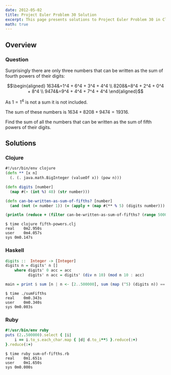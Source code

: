 ```yaml
---
date: 2012-05-02
title: Project Euler Problem 30 Solution
excerpt: This page presents solutions to Project Euler Problem 30 in Clojure, Haskell and Ruby.
math: true
---
```



## Overview


### Question

Surprisingly there are only three numbers that can be 
written as the sum of fourth powers of their digits:

$$\begin{aligned}
1634&=1^4 + 6^4 + 3^4 + 4^4 \\
8208&=8^4 + 2^4 + 0^4 + 8^4 \\
9474&=9^4 + 4^4 + 7^4 + 4^4
\end{aligned}$$

As $1=1^4$ is not a sum it is not included.

The sum of these numbers is $1634+8208+9474=19316$.

Find the sum of all the numbers that can be written as 
the sum of fifth powers of their digits.






## Solutions

### Clojure

```clojure
#!/usr/bin/env clojure
(defn ** [x n]
  (. (. java.math.BigInteger (valueOf x)) (pow n)))

(defn digits [number]
  (map #(- (int %) 48) (str number))) 

(defn can-be-written-as-sum-of-fifths? [number]
  (and (not (= number 1)) (= (apply + (map #(** % 5) (digits number))) number)))

(println (reduce + (filter can-be-written-as-sum-of-fifths? (range 500000))))
```


```
$ time clojure fifth-powers.clj
real	0m2.950s
user	0m4.057s
sys	0m0.147s
```



### Haskell

```haskell
digits ::  Integer -> [Integer]
digits n = digits' n []
    where digits' 0 acc = acc
          digits' n acc = digits' (div n 10) (mod n 10 : acc)

main = print $ sum [n | n <- [2..500000], sum (map (^5) (digits n)) == n]
```


```
$ time ./sumFifths
real	0m0.343s
user	0m0.340s
sys	0m0.003s
```



### Ruby

```ruby
#!/usr/bin/env ruby
puts (2..500000).select { |i|
	i == i.to_s.each_char.map { |d| d.to_i**5 }.reduce(:+)
}.reduce(:+)
```


```
$ time ruby sum-of-fifths.rb
real	0m1.651s
user	0m1.650s
sys	0m0.000s
```


